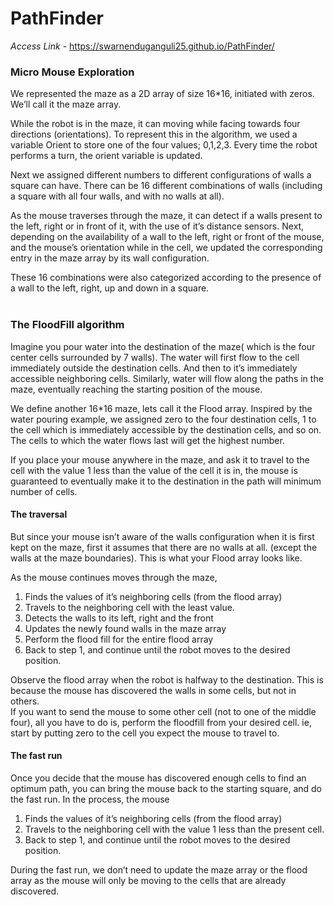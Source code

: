 # PathFinder

*Access Link* - https://swarnenduganguli25.github.io/PathFinder/

### Micro Mouse Exploration

We represented the maze as a 2D array of size 16*16, initiated with zeros. We’ll call it the maze array. 
<br>

While the robot is in the maze, it can moving while facing towards four directions (orientations). To represent this in the algorithm, we used a variable Orient to store one of the four values; 0,1,2,3. Every time the robot performs a turn, the orient variable is updated.
<br>

Next we assigned different numbers to different configurations of walls a square can have. There can be 16 different combinations of walls (including a square with all four walls, and with no walls at all).
<br>

As the mouse traverses through the maze, it can detect if a walls present to the left, right or in front of it, with the use of it’s distance sensors. Next, depending on the availability of a wall to the left, right or front of the mouse, and the mouse’s orientation while in the cell, we updated the corresponding entry in the maze array by its wall configuration.  

These 16 combinations were also categorized according to the presence of a wall to the left, right, up and down in a square.
<br>
<br>

### The FloodFill algorithm

Imagine you pour water into the destination of the maze( which is the four center cells surrounded by 7 walls). The water will first flow to the cell immediately outside the destination cells. And then to it’s immediately accessible neighboring cells. Similarly, water will flow along the paths in the maze, eventually reaching the starting position of the mouse.    

We define another 16*16 maze, lets call it the Flood array. Inspired by the water pouring example, we assigned zero to the four destination cells, 1 to the cell which is immediately accessible by the destination cells, and so on. The cells to which the water flows last will get the highest number.    

If you place your mouse anywhere in the maze, and ask it to travel to the cell with the value 1 less than the value of the cell it is in, the mouse is guaranteed to eventually make it to the destination in the path will minimum number of cells.

#### The traversal

But since your mouse isn’t aware of the walls configuration when it is first kept on the maze, first it assumes that there are no walls at all. (except the walls at the maze boundaries). This is what your Flood array looks like.    

As the mouse continues moves through the maze,    

1. Finds the values of it’s neighboring cells (from the flood array)  
2. Travels to the neighboring cell with the least value.  
3. Detects the walls to its left, right and the front  
4. Updates the newly found walls in the maze array  
5. Perform the flood fill for the entire flood array  
6. Back to step 1, and continue until the robot moves to the desired position.    

Observe the flood array when the robot is halfway to the destination. This is because the mouse has discovered the walls in some cells, but not in others.  
If you want to send the mouse to some other cell (not to one of the middle four), all you have to do is, perform the floodfill from your desired cell. ie, start by putting zero to the cell you expect the mouse to travel to. 

#### The fast run

Once you decide that the mouse has discovered enough cells to find an optimum path, you can bring the mouse back to the starting square, and do the fast run. In the process, the mouse    

1. Finds the values of it’s neighboring cells (from the flood array)  
2. Travels to the neighboring cell with the value 1 less than the present cell.  
3. Back to step 1, and continue until the robot moves to the desired position.    

During the fast run, we don’t need to update the maze array or the flood array as the mouse will only be moving to the cells that are already discovered.
